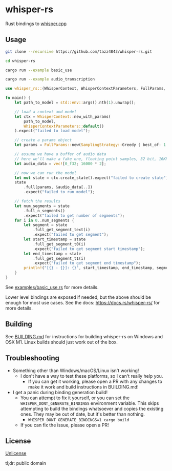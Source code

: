# whisper-rs

Rust bindings to [whisper.cpp](https://github.com/ggerganov/whisper.cpp/)

## Usage

```bash
git clone --recursive https://github.com/tazz4843/whisper-rs.git

cd whisper-rs

cargo run --example basic_use

cargo run --example audio_transcription
```

```rust
use whisper_rs::{WhisperContext, WhisperContextParameters, FullParams, SamplingStrategy};

fn main() {
    let path_to_model = std::env::args().nth(1).unwrap();

    // load a context and model
    let ctx = WhisperContext::new_with_params(
        path_to_model,
        WhisperContextParameters::default()
    ).expect("failed to load model");

    // create a params object
    let params = FullParams::new(SamplingStrategy::Greedy { best_of: 1 });

    // assume we have a buffer of audio data
    // here we'll make a fake one, floating point samples, 32 bit, 16KHz, mono
    let audio_data = vec![0_f32; 16000 * 2];

    // now we can run the model
    let mut state = ctx.create_state().expect("failed to create state");
    state
        .full(params, &audio_data[..])
        .expect("failed to run model");

    // fetch the results
    let num_segments = state
        .full_n_segments()
        .expect("failed to get number of segments");
    for i in 0..num_segments {
        let segment = state
            .full_get_segment_text(i)
            .expect("failed to get segment");
        let start_timestamp = state
            .full_get_segment_t0(i)
            .expect("failed to get segment start timestamp");
        let end_timestamp = state
            .full_get_segment_t1(i)
            .expect("failed to get segment end timestamp");
        println!("[{} - {}]: {}", start_timestamp, end_timestamp, segment);
    }
}
```

See [examples/basic_use.rs](examples/basic_use.rs) for more details.

Lower level bindings are exposed if needed, but the above should be enough for most use cases.
See the docs: https://docs.rs/whisper-rs/ for more details.

## Building

See [BUILDING.md](BUILDING.md) for instructions for building whisper-rs on Windows and OSX M1. Linux builds should just work out of the box.

## Troubleshooting

* Something other than Windows/macOS/Linux isn't working!
  * I don't have a way to test these platforms, so I can't really help you.
    * If you can get it working, please open a PR with any changes to make it work and build instructions in BUILDING.md!
* I get a panic during binding generation build!
  * You can attempt to fix it yourself, or you can set the `WHISPER_DONT_GENERATE_BINDINGS` environment variable.
    This skips attempting to build the bindings whatsoever and copies the existing ones. They may be out of date,
    but it's better than nothing.
    * `WHISPER_DONT_GENERATE_BINDINGS=1 cargo build`
  * If you can fix the issue, please open a PR!

## License
[Unlicense](LICENSE)

tl;dr: public domain
